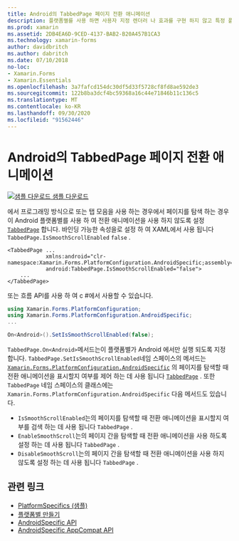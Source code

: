 ```yaml
---
title: Android의 TabbedPage 페이지 전환 애니메이션
description: 플랫폼별를 사용 하면 사용자 지정 렌더러 나 효과를 구현 하지 않고 특정 플랫폼 에서만 사용할 수 있는 기능을 사용할 수 있습니다. 이 문서에서는 TabbedPage에서 페이지를 탐색할 때 전환 애니메이션을 사용 하지 않도록 설정 하는 Android 플랫폼별를 사용 하는 방법을 설명 합니다.
ms.prod: xamarin
ms.assetid: 2DB4EA6D-9CED-4137-BAB2-B20A457B1CA3
ms.technology: xamarin-forms
author: davidbritch
ms.author: dabritch
ms.date: 07/10/2018
no-loc:
- Xamarin.Forms
- Xamarin.Essentials
ms.openlocfilehash: 3a7fafcd154dc30df5d33f5728cf8fd8ae592de3
ms.sourcegitcommit: 122b8ba3dcf4bc59368a16c44e71846b11c136c5
ms.translationtype: MT
ms.contentlocale: ko-KR
ms.lasthandoff: 09/30/2020
ms.locfileid: "91562446"
---
```

# <a name="tabbedpage-page-transition-animations-on-android"></a>Android의 TabbedPage 페이지 전환 애니메이션

[![샘플 다운로드](~/media/shared/download.png) 샘플 다운로드](https://docs.microsoft.com/samples/xamarin/xamarin-forms-samples/userinterface-platformspecifics)

에서 프로그래밍 방식으로 또는 탭 모음을 사용 하는 경우에서 페이지를 탐색 하는 경우이 Android 플랫폼별를 사용 하 여 전환 애니메이션을 사용 하지 않도록 설정 [`TabbedPage`](xref:Xamarin.Forms.TabbedPage) 합니다. 바인딩 가능한 속성을로 설정 하 여 XAML에서 사용 됩니다 `TabbedPage.IsSmoothScrollEnabled` `false` .

```xaml
<TabbedPage ...
            xmlns:android="clr-namespace:Xamarin.Forms.PlatformConfiguration.AndroidSpecific;assembly=Xamarin.Forms.Core"
            android:TabbedPage.IsSmoothScrollEnabled="false">
    ...
</TabbedPage>
```

또는 흐름 API를 사용 하 여 c #에서 사용할 수 있습니다.

```csharp
using Xamarin.Forms.PlatformConfiguration;
using Xamarin.Forms.PlatformConfiguration.AndroidSpecific;
...

On<Android>().SetIsSmoothScrollEnabled(false);
```

`TabbedPage.On<Android>`메서드는이 플랫폼별가 Android 에서만 실행 되도록 지정 합니다. `TabbedPage.SetIsSmoothScrollEnabled`네임 스페이스의 메서드는 [`Xamarin.Forms.PlatformConfiguration.AndroidSpecific`](xref:Xamarin.Forms.PlatformConfiguration.AndroidSpecific) 의 페이지를 탐색할 때 전환 애니메이션을 표시할지 여부를 제어 하는 데 사용 됩니다 [`TabbedPage`](xref:Xamarin.Forms.TabbedPage) . 또한 `TabbedPage` 네임 스페이스의 클래스에는 `Xamarin.Forms.PlatformConfiguration.AndroidSpecific` 다음 메서드도 있습니다.

- `IsSmoothScrollEnabled`는의 페이지를 탐색할 때 전환 애니메이션을 표시할지 여부를 검색 하는 데 사용 됩니다 `TabbedPage` .
- `EnableSmoothScroll`는의 페이지 간을 탐색할 때 전환 애니메이션을 사용 하도록 설정 하는 데 사용 됩니다 `TabbedPage` .
- `DisableSmoothScroll`는의 페이지 간을 탐색할 때 전환 애니메이션을 사용 하지 않도록 설정 하는 데 사용 됩니다 `TabbedPage` .

## <a name="related-links"></a>관련 링크

- [PlatformSpecifics (샘플)](/samples/xamarin/xamarin-forms-samples/userinterface-platformspecifics)
- [플랫폼별 만들기](~/xamarin-forms/platform/platform-specifics/index.md#creating-platform-specifics)
- [AndroidSpecific API](xref:Xamarin.Forms.PlatformConfiguration.AndroidSpecific)
- [AndroidSpecific AppCompat API](xref:Xamarin.Forms.PlatformConfiguration.AndroidSpecific.AppCompat)